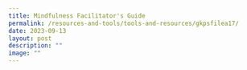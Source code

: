 ```yaml
---
title: Mindfulness Facilitator's Guide
permalink: /resources-and-tools/tools-and-resources/gkpsfilea17/
date: 2023-09-13
layout: post
description: ""
image: ""
---
```

